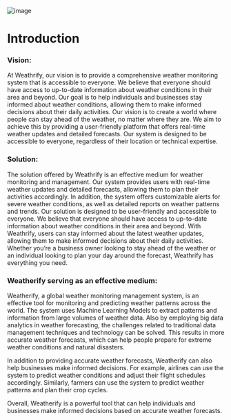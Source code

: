 ![image](https://github.com/nakulm10/Weatherify/assets/107452581/de7b0cf5-7f0a-46f4-a3a3-3c22062215c9)



# Introduction
### Vision: 
At Weathrify, our vision is to provide a comprehensive weather monitoring system that is accessible to everyone. We believe that everyone should have access to up-to-date information about weather conditions in their area and beyond. Our goal is to help individuals and businesses stay informed about weather conditions, allowing them to make informed decisions about their daily activities.
Our vision is to create a world where people can stay ahead of the weather, no matter where they are. We aim to achieve this by providing a user-friendly platform that offers real-time weather updates and detailed forecasts. Our system is designed to be accessible to everyone, regardless of their location or technical expertise.

### Solution: 
The solution offered by Weathrify is an effective medium for weather monitoring and management. Our system provides users with real-time weather updates and detailed forecasts, allowing them to plan their activities accordingly. In addition, the system offers customizable alerts for severe weather conditions, as well as detailed reports on weather patterns and trends.
Our solution is designed to be user-friendly and accessible to everyone. We believe that everyone should have access to up-to-date information about weather conditions in their area and beyond. With Weathrify, users can stay informed about the latest weather updates, allowing them to make informed decisions about their daily activities. Whether you’re a business owner looking to stay ahead of the weather or an individual looking to plan your day around the forecast, Weathrify has everything you need.

### Weatherify serving as an effective medium: 
Weatherify, a global weather monitoring management system, is an effective tool for monitoring and predicting weather patterns across the world. The system uses Machine Learning Models to extract patterns and information from large volumes of weather data. Also by employing big data analytics in weather forecasting, the challenges related to traditional data management techniques and technology can be solved. This results in more accurate weather forecasts, which can help people prepare for extreme weather conditions and natural disasters.

In addition to providing accurate weather forecasts, Weatherify can also help businesses make informed decisions. For example, airlines can use the system to predict weather conditions and adjust their flight schedules accordingly. Similarly, farmers can use the system to predict weather patterns and plan their crop cycles.
 
Overall, Weatherify is a powerful tool that can help individuals and businesses make informed decisions based on accurate weather forecasts.

